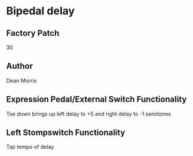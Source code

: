 



# Bipedal delay

## Factory Patch


30  

## Author


Dean Morris  

## Expression Pedal/External Switch Functionality


Toe down brings up left delay to +5 and right delay to -1 semitones  

## Left Stompswitch Functionality


Tap tempo of delay
